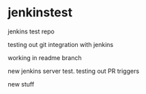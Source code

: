 # jenkinstest
jenkins test repo

testing out git integration with jenkins

working in readme branch

new jenkins server test.
testing out PR triggers

new stuff
